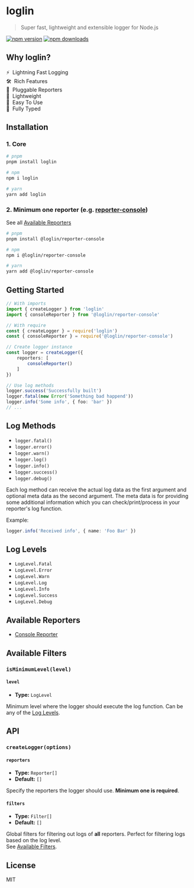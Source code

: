 # loglin

> Super fast, lightweight and extensible logger for Node.js

[![npm version][npm-version-src]][npm-version-href]
[![npm downloads][npm-downloads-src]][npm-downloads-href]

## Why loglin?

⚡️&nbsp; Lightning Fast Logging<br>
🛠️&nbsp; Rich Features<br>
🔌&nbsp; Pluggable Reporters<br>
🍃&nbsp; Lightweight<br>
👶&nbsp; Easy To Use<br>
🔑&nbsp; Fully Typed

## Installation

### 1. Core

```bash
# pnpm
pnpm install loglin

# npm
npm i loglin

# yarn
yarn add loglin
```

### 2. Minimum one reporter (e.g. [reporter-console](packages/reporter-console))

See all [Available Reporters](#available-reporters)

```bash
# pnpm
pnpm install @loglin/reporter-console

# npm
npm i @loglin/reporter-console

# yarn
yarn add @loglin/reporter-console
```

## Getting Started

```ts
// With imports
import { createLogger } from 'loglin'
import { consoleReporter } from '@loglin/reporter-console'

// With require
const { createLogger } = require('loglin')
const { consoleReporter } = require('@loglin/reporter-console')

// Create logger instance
const logger = createLogger({
    reporters: [
        consoleReporter()
    ]
})

// Use log methods
logger.success('Successfully built')
logger.fatal(new Error('Something bad happend'))
logger.info('Some info', { foo: 'bar' })
// ...
```

## Log Methods

- `logger.fatal()`
- `logger.error()`
- `logger.warn()`
- `logger.log()`
- `logger.info()`
- `logger.success()`
- `logger.debug()`

Each log method can receive the actual log data as the first argument
and optional meta data as the second argument. 
The meta data is for providing some additional information which you can check/print/process in your reporter's log function.

Example:
```ts
logger.info('Received info', { name: 'Foo Bar' })
```

## Log Levels

- `LogLevel.Fatal`
- `LogLevel.Error`
- `LogLevel.Warn`
- `LogLevel.Log`
- `LogLevel.Info`
- `LogLevel.Success`
- `LogLevel.Debug`

## Available Reporters

- [Console Reporter](packages/reporter-console)

## Available Filters

### `isMinimumLevel(level)`

#### `level`

- **Type:** `LogLevel`

Minimum level where the logger should execute the log function. Can be any of the [Log Levels](#log-levels).

## API

### `createLogger(options)`

#### `reporters`

- **Type:** `Reporter[]`
- **Default:** `[]`

Specify the reporters the logger should use. **Minimum one is required**.

#### `filters`

- **Type:** `Filter[]`
- **Default:** `[]`

Global filters for filtering out logs of **all** reporters.
Perfect for filtering logs based on the log level.<br>See [Available Filters](#available-filters).

## License

MIT

[npm-version-src]: https://flat.badgen.net/npm/v/loglin/latest
[npm-version-href]: https://npmjs.com/package/loglin

[npm-downloads-src]: https://flat.badgen.net/npm/dt/loglin
[npm-downloads-href]: https://npmjs.com/package/loglin